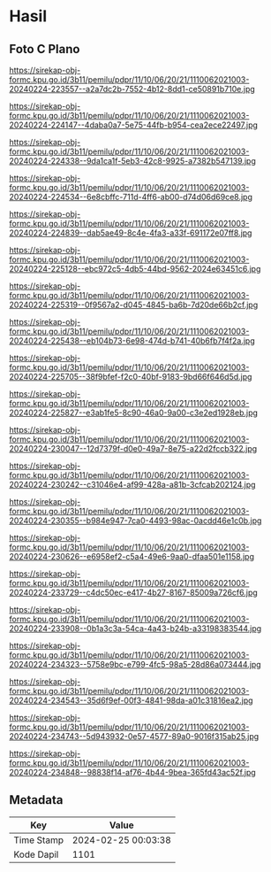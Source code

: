 # Hasil

## Foto C Plano

https://sirekap-obj-formc.kpu.go.id/3b11/pemilu/pdpr/11/10/06/20/21/1110062021003-20240224-223557--a2a7dc2b-7552-4b12-8dd1-ce50891b710e.jpg

https://sirekap-obj-formc.kpu.go.id/3b11/pemilu/pdpr/11/10/06/20/21/1110062021003-20240224-224147--4daba0a7-5e75-44fb-b954-cea2ece22497.jpg

https://sirekap-obj-formc.kpu.go.id/3b11/pemilu/pdpr/11/10/06/20/21/1110062021003-20240224-224338--9da1ca1f-5eb3-42c8-9925-a7382b547139.jpg

https://sirekap-obj-formc.kpu.go.id/3b11/pemilu/pdpr/11/10/06/20/21/1110062021003-20240224-224534--6e8cbffc-711d-4ff6-ab00-d74d06d69ce8.jpg

https://sirekap-obj-formc.kpu.go.id/3b11/pemilu/pdpr/11/10/06/20/21/1110062021003-20240224-224839--dab5ae49-8c4e-4fa3-a33f-691172e07ff8.jpg

https://sirekap-obj-formc.kpu.go.id/3b11/pemilu/pdpr/11/10/06/20/21/1110062021003-20240224-225128--ebc972c5-4db5-44bd-9562-2024e63451c6.jpg

https://sirekap-obj-formc.kpu.go.id/3b11/pemilu/pdpr/11/10/06/20/21/1110062021003-20240224-225319--0f9567a2-d045-4845-ba6b-7d20de66b2cf.jpg

https://sirekap-obj-formc.kpu.go.id/3b11/pemilu/pdpr/11/10/06/20/21/1110062021003-20240224-225438--eb104b73-6e98-474d-b741-40b6fb7f4f2a.jpg

https://sirekap-obj-formc.kpu.go.id/3b11/pemilu/pdpr/11/10/06/20/21/1110062021003-20240224-225705--38f9bfef-f2c0-40bf-9183-9bd66f646d5d.jpg

https://sirekap-obj-formc.kpu.go.id/3b11/pemilu/pdpr/11/10/06/20/21/1110062021003-20240224-225827--e3ab1fe5-8c90-46a0-9a00-c3e2ed1928eb.jpg

https://sirekap-obj-formc.kpu.go.id/3b11/pemilu/pdpr/11/10/06/20/21/1110062021003-20240224-230047--12d7379f-d0e0-49a7-8e75-a22d2fccb322.jpg

https://sirekap-obj-formc.kpu.go.id/3b11/pemilu/pdpr/11/10/06/20/21/1110062021003-20240224-230242--c31046e4-af99-428a-a81b-3cfcab202124.jpg

https://sirekap-obj-formc.kpu.go.id/3b11/pemilu/pdpr/11/10/06/20/21/1110062021003-20240224-230355--b984e947-7ca0-4493-98ac-0acdd46e1c0b.jpg

https://sirekap-obj-formc.kpu.go.id/3b11/pemilu/pdpr/11/10/06/20/21/1110062021003-20240224-230626--e6958ef2-c5a4-49e6-9aa0-dfaa501e1158.jpg

https://sirekap-obj-formc.kpu.go.id/3b11/pemilu/pdpr/11/10/06/20/21/1110062021003-20240224-233729--c4dc50ec-e417-4b27-8167-85009a726cf6.jpg

https://sirekap-obj-formc.kpu.go.id/3b11/pemilu/pdpr/11/10/06/20/21/1110062021003-20240224-233908--0b1a3c3a-54ca-4a43-b24b-a33198383544.jpg

https://sirekap-obj-formc.kpu.go.id/3b11/pemilu/pdpr/11/10/06/20/21/1110062021003-20240224-234323--5758e9bc-e799-4fc5-98a5-28d86a073444.jpg

https://sirekap-obj-formc.kpu.go.id/3b11/pemilu/pdpr/11/10/06/20/21/1110062021003-20240224-234543--35d6f9ef-00f3-4841-98da-a01c31816ea2.jpg

https://sirekap-obj-formc.kpu.go.id/3b11/pemilu/pdpr/11/10/06/20/21/1110062021003-20240224-234743--5d943932-0e57-4577-89a0-9016f315ab25.jpg

https://sirekap-obj-formc.kpu.go.id/3b11/pemilu/pdpr/11/10/06/20/21/1110062021003-20240224-234848--98838f14-af76-4b44-9bea-365fd43ac52f.jpg


## Metadata

| Key        | Value               |
| ---------- | ------------------- |
| Time Stamp | 2024-02-25 00:03:38 |
| Kode Dapil | 1101                |



